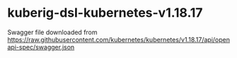 # kuberig-dsl-kubernetes-v1.18.17

Swagger file downloaded from https://raw.githubusercontent.com/kubernetes/kubernetes/v1.18.17/api/openapi-spec/swagger.json
